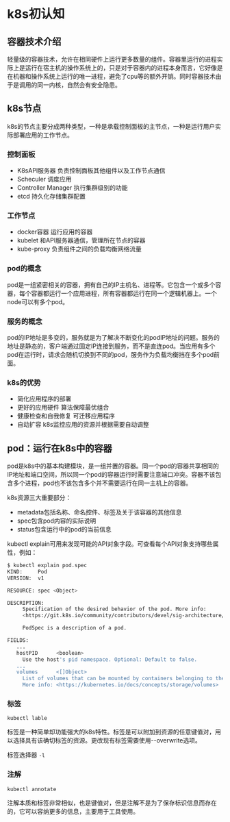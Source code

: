 # k8s初认知

## 容器技术介绍

轻量级的容器技术，允许在相同硬件上运行更多数量的组件。容器里运行的进程实际上是运行在宿主机的操作系统上的，只是对于容器内的进程本身而言，它好像是在机器和操作系统上运行的唯一进程，避免了cpu等的额外开销。同时容器技术由于是调用的同一内核，自然会有安全隐患。

## k8s节点

k8s的节点主要分成两种类型，一种是承载控制面板的主节点，一种是运行用户实际部署应用的工作节点。

### 控制面板

- K8sAPI服务器 负责控制面板其他组件以及工作节点通信
- Scheculer 调度应用
- Controller Manager 执行集群级别的功能
- etcd 持久化存储集群配置

### 工作节点

- docker容器 运行应用的容器
- kubelet 和API服务器通信，管理所在节点的容器
- kube-proxy 负责组件之间的负载均衡网络流量

### pod的概念

pod是一组紧密相关的容器，拥有自己的IP主机名、进程等。它包含一个或多个容器，每个容器都运行一个应用进程，所有容器都运行在同一个逻辑机器上。一个node可以有多个pod。

### 服务的概念

pod的IP地址是多变的，服务就是为了解决不断变化的podIP地址的问题。服务的地址是静态的，客户端通过固定IP连接到服务，而不是直连pod。当应用有多个pod在运行时，请求会随机切换到不同的pod，服务作为负载均衡挡在多个pod前面。

### k8s的优势

- 简化应用程序的部署
- 更好的应用硬件 算法保障最优组合
- 健康检查和自我修复 可迁移应用程序
- 自动扩容 k8s监控应用的资源并根据需要自动调整

## pod：运行在k8s中的容器

pod是k8s中的基本构建模块，是一组并置的容器。同一个pod的容器共享相同的IP地址和端口空间，所以同一个pod的容器运行时需要注意端口冲突。容器不该包含多个进程，pod也不该包含多个并不需要运行在同一主机上的容器。

k8s资源三大重要部分：

- metadata包括名称、命名控件、标签及关于该容器的其他信息
- spec包含pod内容的实际说明
- status包含运行中的pod的当前信息

kubectl explain可用来发现可能的API对象字段。可查看每个API对象支持哪些属性，例如：

```bash
$ kubectl explain pod.spec
KIND:     Pod
VERSION:  v1

RESOURCE: spec <Object>

DESCRIPTION:
     Specification of the desired behavior of the pod. More info:
     <https://git.k8s.io/community/contributors/devel/sig-architecture/api-conventions.md#spec-and-status>

     PodSpec is a description of a pod.

FIELDS:
   ...
   hostPID      <boolean>
     Use the host's pid namespace. Optional: Default to false.
   ...
   volumes      <[]Object>
     List of volumes that can be mounted by containers belonging to the pod.
     More info: <https://kubernetes.io/docs/concepts/storage/volumes>

```

### 标签

`kubectl lable`

标签是一种简单却功能强大的k8s特性。标签是可以附加到资源的任意键值对，用以选择具有该确切标签的资源。更改现有标签需要使用--overwrite选项。

标签选择器 `-l`

### 注解

`kubectl annotate`

注解本质和标签非常相似，也是键值对，但是注解不是为了保存标识信息而存在的，它可以容纳更多的信息，主要用于工具使用。